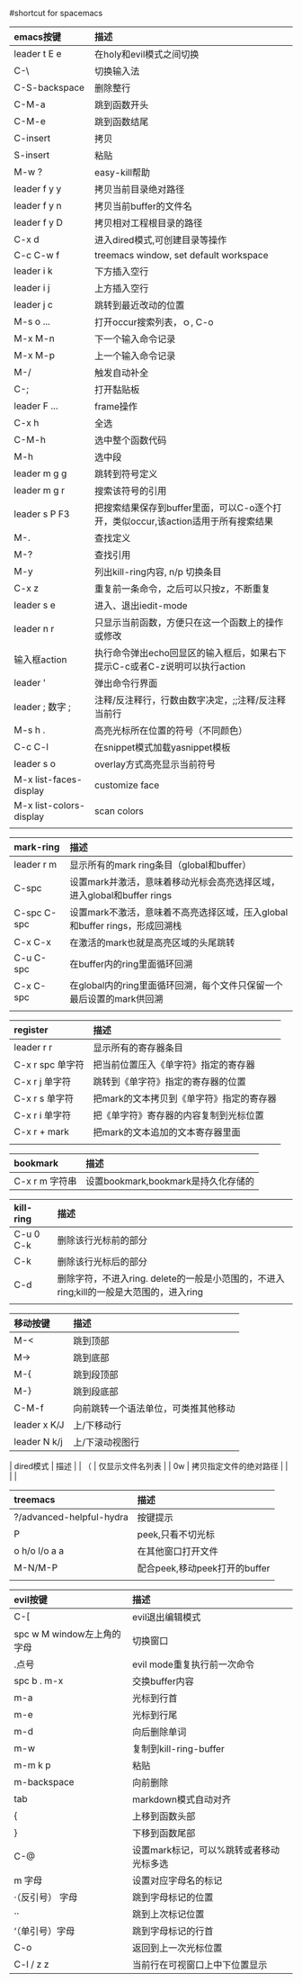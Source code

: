 #shortcut for spacemacs

| emacs按键              | 描述                                                                              |
|:-----------------------|:----------------------------------------------------------------------------------|
| leader t E e           | 在holy和evil模式之间切换                                                          |
| C-\                    | 切换输入法                                                                        |
| C-S-backspace          | 删除整行                                                                          |
| C-M-a                  | 跳到函数开头                                                                      |
| C-M-e                  | 跳到函数结尾                                                                      |
| C-insert               | 拷贝                                                                              |
| S-insert               | 粘贴                                                                              |
| M-w ?                  | easy-kill帮助                                                                     |
| leader f y y           | 拷贝当前目录绝对路径                                                              |
| leader f y n           | 拷贝当前buffer的文件名                                                            |
| leader f y D           | 拷贝相对工程根目录的路径                                                          |
| C-x d                  | 进入dired模式,可创建目录等操作                                                    |
| C-c C-w f              | treemacs window, set default workspace                                            |
| leader i k             | 下方插入空行                                                                      |
| leader i j             | 上方插入空行                                                                      |
| leader j c             | 跳转到最近改动的位置                                                              |
| M-s o ...              | 打开occur搜索列表，ｏ, C-o                                                        |
| M-x M-n                | 下一个输入命令记录                                                                |
| M-x M-p                | 上一个输入命令记录                                                                |
| M-/                    | 触发自动补全                                                                      |
| C-;                    | 打开黏贴板                                                                        |
| leader F ...           | frame操作                                                                         |
| C-x h                  | 全选                                                                              |
| C-M-h                  | 选中整个函数代码                                                                  |
| M-h                    | 选中段                                                                            |
| leader m g g           | 跳转到符号定义                                                                    |
| leader m g r           | 搜索该符号的引用                                                                  |
| leader s P F3          | 把搜索结果保存到buffer里面，可以C-o逐个打开，类似occur,该action适用于所有搜索结果 |
| M-.                    | 查找定义                                                                          |
| M-?                    | 查找引用                                                                          |
| M-y                    | 列出kill-ring内容, n/p 切换条目                                                   |
| C-x z                  | 重复前一条命令，之后可以只按z，不断重复                                           |
| leader s e             | 进入、退出iedit-mode                                                              |
| leader n r             | 只显示当前函数，方便只在这一个函数上的操作或修改                                  |
| 输入框action           | 执行命令弹出echo回显区的输入框后，如果右下提示C-c或者C-z说明可以执行action        |
| leader '               | 弹出命令行界面                                                                    |
| leader ; 数字 ;        | 注释/反注释行，行数由数字决定，;;注释/反注释当前行                                |
| M-s h .                | 高亮光标所在位置的符号（不同颜色）                                                |
| C-c C-l                | 在snippet模式加载yasnippet模板                                                    |
| leader s o             | overlay方式高亮显示当前符号                                                       |
| M-x list-faces-display | customize face                                                                    |
| M-x list-colors-display | scan colors                                                                       |
|                        |                                                                                   |

| mark-ring   | 描述                                                                       |
| :---        | :---                                                                       |
| leader r m  | 显示所有的mark ring条目（global和buffer）                                  |
| C-spc       | 设置mark并激活，意味着移动光标会高亮选择区域，进入global和buffer rings     |
| C-spc C-spc | 设置mark不激活，意味着不高亮选择区域，压入global和buffer rings，形成回溯栈 |
| C-x C-x     | 在激活的mark也就是高亮区域的头尾跳转                                       |
| C-u C-spc   | 在buffer内的ring里面循环回溯                                               |
| C-x C-spc   | 在global内的ring里面循环回溯，每个文件只保留一个最后设置的mark供回溯       |
|             |                                                                            |

| register         | 描述                                     |
| :---             | :---                                     |
| leader r r       | 显示所有的寄存器条目                     |
| C-x r spc 单字符 | 把当前位置压入《单字符》指定的寄存器     |
| C-x r j 单字符   | 跳转到《单字符》指定的寄存器的位置       |
| C-x r s 单字符   | 把mark的文本拷贝到《单字符》指定的寄存器 |
| C-x r i 单字符   | 把《单字符》寄存器的内容复制到光标位置   |
| C-x r + mark     | 把mark的文本追加的文本寄存器里面         |
|                  |                            |

| bookmark       | 描述 |
| :---           | :--- |
| C-x r m 字符串 | 设置bookmark,bookmark是持久化存储的     |

| kill-ring | 描述                                                                                    |
| :---      | :---                                                                                    |
| C-u 0 C-k | 删除该行光标前的部分                                                                    |
| C-k       | 删除该行光标后的部分                                                                    |
| C-d       | 删除字符，不进入ring. delete的一般是小范围的，不进入ring;kill的一般是大范围的，进入ring |
|           |                                                          |

| 移动按键     | 描述                                 |
|:-------------|:-------------------------------------|
| M-<          | 跳到顶部                             |
| M->          | 跳到底部                             |
| M-{          | 跳到段顶部                           |
| M-}          | 跳到段底部                           |
| C-M-f        | 向前跳转一个语法单位，可类推其他移动 |
| leader x K/J | 上/下移动行                          |
| leader N k/j | 上/下滚动视图行                                     |

| dired模式 | 描述                   |
| （        | 仅显示文件名列表       |
| 0w        | 拷贝指定文件的绝对路径 |
|           |                        |

| treemacs                 | 描述                          |
|:-------------------------|:------------------------------|
| ?/advanced-helpful-hydra | 按键提示                      |
| P                        | peek,只看不切光标             |
| o h/o l/o a a            | 在其他窗口打开文件            |
| M-N/M-P                  | 配合peek,移动peek打开的buffer |
|                          |                               |

| evil按键                   | 描述                                    |
|:---------------------------|:----------------------------------------|
| C-[                        | evil退出编辑模式                        |
| spc w M window左上角的字母 | 切换窗口                                |
| .点号                      | evil mode重复执行前一次命令             |
| spc b . m-x                | 交换buffer内容                          |
| m-a                        | 光标到行首                              |
| m-e                        | 光标到行尾                              |
| m-d                        | 向后删除单词                            |
| m-w                        | 复制到kill-ring-buffer                  |
| m-m k p                    | 粘贴                                    |
| m-backspace                | 向前删除                                |
| tab                        | markdown模式自动对齐                    |
| {                          | 上移到函数头部                          |
| }                          | 下移到函数尾部                          |
| C-@                        | 设置mark标记，可以%跳转或者移动光标多选 |
| m 字母                     | 设置对应字母名的标记                    |
| ·（反引号） 字母           | 跳到字母标记的位置                      |
| ··                         | 跳到上次标记位置                        |
| ‘（单引号）字母           | 跳到字母标记的行首                      |
| C-o                        | 返回到上一次光标位置                    |
| C-l / z z                  | 当前行在可视窗口上中下位置显示          |
